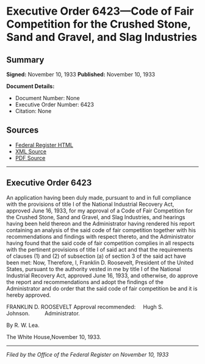 # Executive Order 6423—Code of Fair Competition for the Crushed Stone, Sand and Gravel, and Slag Industries

## Summary

**Signed:** November 10, 1933
**Published:** November 10, 1933

**Document Details:**
- Document Number: None
- Executive Order Number: 6423
- Citation: None

## Sources
- [Federal Register HTML](https://www.presidency.ucsb.edu/documents/executive-order-6423-code-fair-competition-for-the-crushed-stone-sand-and-gravel-and-slag)
- [XML Source](None)
- [PDF Source](None)

---

## Executive Order 6423

An application having been duly made, pursuant to and in full compliance with the provisions of title I of the National Industrial Recovery Act, approved June 16, 1933, for my approval of a Code of Fair Competition for the Crushed Stone, Sand and Gravel, and Slag Industries, and hearings having been held thereon and the Administrator having rendered his report containing an analysis of the said code of fair competition together with his recommendations and findings with respect thereto, and the Administrator having found that the said code of fair competition complies in all respects with the pertinent provisions of title I of said act and that the requirements of clauses (1) and (2) of subsection (a) of section 3 of the said act have been met:
Now, Therefore, I, Franklin D. Roosevelt, President of the United States, pursuant to the authority vested in me by title I of the National Industrial Recovery Act, approved June 16, 1933, and otherwise, do approve the report and recommendations and adopt the findings of the Administrator and do order that the said code of fair competition be and it is hereby approved.

FRANKLIN D. ROOSEVELT
Approval recommended:     Hugh S. Johnson.          Administrator.

By R. W. Lea.

The White House,November 10, 1933.

---

*Filed by the Office of the Federal Register on November 10, 1933*
